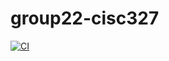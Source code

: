 # group22-cisc327

[![CI](https://github.com/HamizJamil/qBay-22/actions/workflows/main.yml/badge.svg?branch=main&event=push)](https://github.com/HamizJamil/qBay-22/actions/workflows/main.yml)
